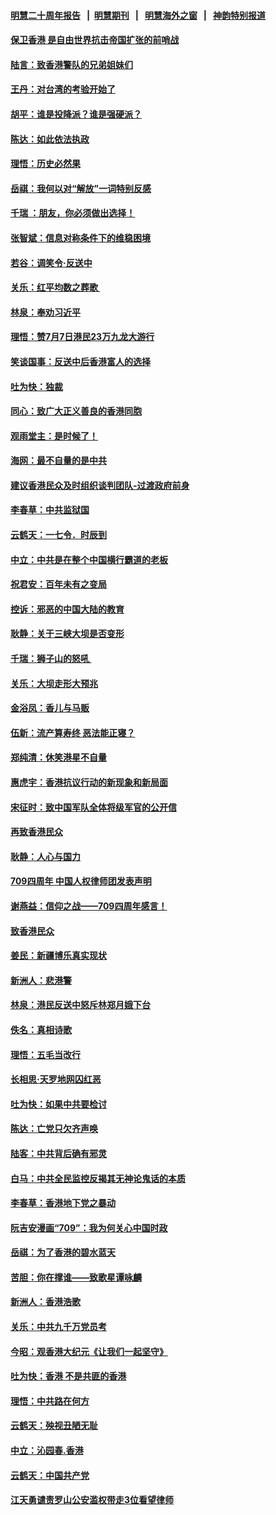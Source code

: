 #### [明慧二十周年报告](https://github.com/gfw-breaker/mh-reports/blob/master/README.md?t=07182237) &nbsp;&nbsp;|&nbsp;&nbsp;[明慧期刊](https://github.com/gfw-breaker/mh-qikan) &nbsp;&nbsp;|&nbsp;&nbsp; [明慧海外之窗](https://github.com/gfw-breaker/mh-news/blob/master/README.md?t=07182237) &nbsp;&nbsp;|&nbsp;&nbsp; [神韵特别报道](https://github.com/gfw-breaker/mh-news/blob/master/shenyun.md?t=07182237) 

#### [保卫香港 是自由世界抗击帝国扩张的前哨战](../pages/nsc993/n11393186.md?t=07182237) 

#### [陆言：致香港警队的兄弟姐妹们](../pages/nsc993/n11392281.md?t=07182237) 

#### [王丹：对台湾的考验开始了](../pages/nsc993/n11391258.md?t=07182237) 

#### [胡平：谁是投降派？谁是强硬派？](../pages/nsc993/n11391224.md?t=07182237) 

#### [陈达：如此依法执政](../pages/nsc993/n11388999.md?t=07182237) 

#### [理悟：历史必然果](../pages/nsc993/n11388741.md?t=07182237) 

#### [岳祺：我何以对“解放”一词特别反感](../pages/nsc993/n11385696.md?t=07182237) 

#### [千瑞 ：朋友，你必须做出选择！](../pages/nsc993/n11384949.md?t=07182237) 

#### [张智斌：信息对称条件下的维稳困境](../pages/nsc993/n11384812.md?t=07182237) 

#### [若谷：调笑令‧反送中](../pages/nsc993/n11383745.md?t=07182237) 

#### [关乐：红平均数之葬歌 ](../pages/nsc993/n11383498.md?t=07182237) 

#### [林泉：奉劝习近平](../pages/nsc993/n11383487.md?t=07182237) 

#### [理悟：赞7月7日港民23万九龙大游行](../pages/nsc993/n11383473.md?t=07182237) 

#### [笑谈国事：反送中后香港富人的选择](../pages/nsc993/n11382020.md?t=07182237) 

#### [吐为快：独裁](../pages/nsc993/n11382755.md?t=07182237) 

#### [同心：致广大正义善良的香港同胞](../pages/nsc993/n11382745.md?t=07182237) 

#### [观雨堂主：是时候了！](../pages/nsc993/n11382737.md?t=07182237) 

#### [海网：最不自量的是中共](../pages/nsc993/n11380440.md?t=07182237) 

#### [建议香港民众及时组织谈判团队-过渡政府前身](../pages/nsc993/n11379909.md?t=07182237) 

#### [李春草：中共监狱国](../pages/nsc993/n11378989.md?t=07182237) 

#### [云鹤天：一七令．时辰到](../pages/nsc993/n11379260.md?t=07182237) 

#### [中立：中共是在整个中国横行霸道的老板](../pages/nsc993/n11378382.md?t=07182237) 

#### [祝君安：百年未有之变局](../pages/nsc993/n11378376.md?t=07182237) 

#### [控诉：邪恶的中国大陆的教育](../pages/nsc993/n11378344.md?t=07182237) 

#### [耿静：关于三峡大坝是否变形](../pages/nsc993/n11375879.md?t=07182237) 

#### [千瑞：狮子山的怒吼 ](../pages/nsc993/n11375644.md?t=07182237) 

#### [关乐：大坝走形大预兆](../pages/nsc993/n11375629.md?t=07182237) 

#### [金浴凤：香儿与马贩](../pages/nsc993/n11375580.md?t=07182237) 

#### [伍新：流产算寿终  恶法能正寝？](../pages/nsc993/n11375581.md?t=07182237) 

#### [郑纯清：休笑港星不自量](../pages/nsc993/n11375555.md?t=07182237) 

#### [惠虎宇：香港抗议行动的新现象和新局面](../pages/nsc993/n11375501.md?t=07182237) 

#### [宋征时：致中国军队全体将级军官的公开信](../pages/nsc993/n11373354.md?t=07182237) 

#### [再致香港民众](../pages/nsc993/n11373870.md?t=07182237) 

#### [耿静：人心与国力](../pages/nsc993/n11373759.md?t=07182237) 

#### [709四周年 中国人权律师团发表声明](../pages/nsc993/n11373565.md?t=07182237) 

#### [谢燕益：信仰之战——709四周年感言！](../pages/nsc993/n11373388.md?t=07182237) 

#### [致香港民众](../pages/nsc993/n11373286.md?t=07182237) 

#### [姜民：新疆博乐真实现状](../pages/nsc993/n11371223.md?t=07182237) 

#### [新洲人：悲港警](../pages/nsc993/n11371174.md?t=07182237) 

#### [林泉：港民反送中怒斥林郑月娥下台](../pages/nsc993/n11370676.md?t=07182237) 

#### [佚名：真相诗歌](../pages/nsc993/n11370666.md?t=07182237) 

#### [理悟：五毛当改行](../pages/nsc993/n11369314.md?t=07182237) 

#### [长相思‧天罗地网囚红恶](../pages/nsc993/n11368444.md?t=07182237) 

#### [吐为快：如果中共要检讨](../pages/nsc993/n11368441.md?t=07182237) 

#### [陈达：亡党只欠齐声唤](../pages/nsc993/n11367838.md?t=07182237) 

#### [陆客：中共背后确有邪灵](../pages/nsc993/n11365263.md?t=07182237) 

#### [白马：中共全民监控反揭其无神论鬼话的本质](../pages/nsc993/n11365236.md?t=07182237) 

#### [李春草：香港地下党之暴动](../pages/nsc993/n11365210.md?t=07182237) 

#### [阮吉安漫画“709”：我为何关心中国时政](../pages/nsc993/n11362127.md?t=07182237) 

#### [岳祺：为了香港的碧水蓝天](../pages/nsc993/n11362627.md?t=07182237) 

#### [苦胆：你在撑谁——致歌星谭咏麟](../pages/nsc993/n11361348.md?t=07182237) 

#### [新洲人：香港浩歌](../pages/nsc993/n11361334.md?t=07182237) 

#### [关乐：中共九千万党员考](../pages/nsc993/n11361304.md?t=07182237) 

#### [今昭：观香港大纪元《让我们一起坚守》](../pages/nsc993/n11361244.md?t=07182237) 

#### [吐为快：香港  不是共匪的香港](../pages/nsc993/n11360918.md?t=07182237) 

#### [理悟：中共路在何方](../pages/nsc993/n11360509.md?t=07182237) 

#### [云鹤天：殃视丑陋无耻](../pages/nsc993/n11358872.md?t=07182237) 

#### [中立：沁园春.香港](../pages/nsc993/n11358843.md?t=07182237) 

#### [云鹤天：中国共产党](../pages/nsc993/n11356465.md?t=07182237) 

#### [江天勇谴责罗山公安滥权带走3位看望律师](../pages/nsc993/n11356042.md?t=07182237) 

